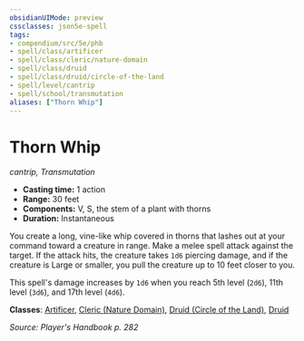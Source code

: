 ```yaml
---
obsidianUIMode: preview
cssclasses: json5e-spell
tags:
- compendium/src/5e/phb
- spell/class/artificer
- spell/class/cleric/nature-domain
- spell/class/druid
- spell/class/druid/circle-of-the-land
- spell/level/cantrip
- spell/school/transmutation
aliases: ["Thorn Whip"]
---
```

# Thorn Whip
*cantrip, Transmutation*  

- **Casting time:** 1 action
- **Range:** 30 feet
- **Components:** V, S, the stem of a plant with thorns
- **Duration:** Instantaneous

You create a long, vine-like whip covered in thorns that lashes out at your command toward a creature in range. Make a melee spell attack against the target. If the attack hits, the creature takes `1d6` piercing damage, and if the creature is Large or smaller, you pull the creature up to 10 feet closer to you.

This spell's damage increases by `1d6` when you reach 5th level (`2d6`), 11th level (`3d6`), and 17th level (`4d6`).

**Classes**: [Artificer](/compendium/classes/artificer-tce.md), [Cleric (Nature Domain)](/compendium/classes/cleric-nature-domain.md), [Druid (Circle of the Land)](/compendium/classes/druid-circle-of-the-land.md), [Druid](/compendium/classes/druid.md)

*Source: Player's Handbook p. 282*